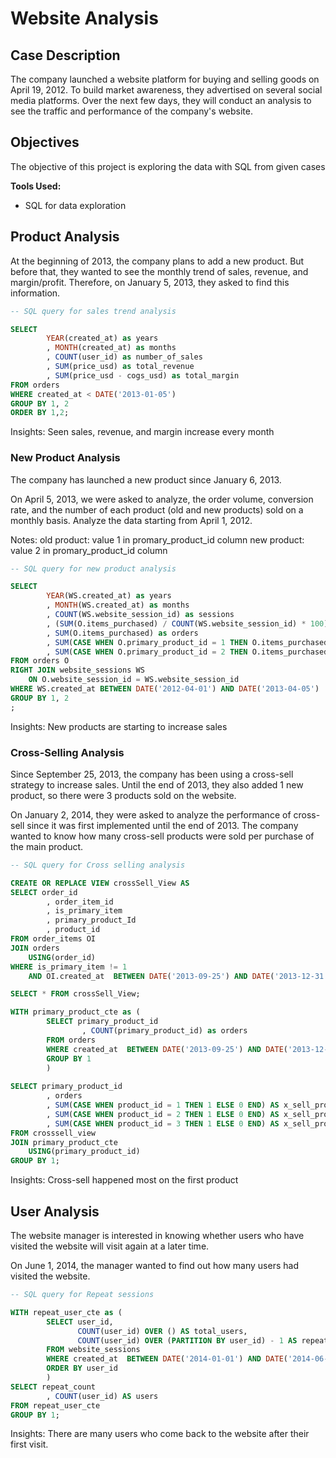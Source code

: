 # Website Analysis 

## Case Description

The company launched a website platform for buying and selling goods on April 19, 2012.
To build market awareness, they advertised on several social media platforms. 
Over the next few days, they will conduct an analysis to see the traffic and performance of the company's website.

## Objectives

The objective of this project is exploring the data with SQL from given cases

**Tools Used:**
- SQL for data exploration


## Product Analysis

At the beginning of 2013, the company plans to add a new product. But before that, they wanted to see the monthly trend of sales, revenue, and margin/profit.
Therefore, on January 5, 2013, they asked to find this information.


```sql
-- SQL query for sales trend analysis

SELECT 
		YEAR(created_at) as years
        , MONTH(created_at) as months
        , COUNT(user_id) as number_of_sales
        , SUM(price_usd) as total_revenue
        , SUM(price_usd - cogs_usd) as total_margin
FROM orders
WHERE created_at < DATE('2013-01-05')
GROUP BY 1, 2
ORDER BY 1,2;
```

Insights: Seen sales, revenue, and margin increase every month


### New Product Analysis

The company has launched a new product since January 6, 2013.

On April 5, 2013, we were asked to analyze, the order volume, conversion rate, and the number of each product (old and new products) sold on a monthly basis. Analyze the data starting from April 1, 2012.

Notes: 
old product: value 1 in promary_product_id column
new product: value 2 in promary_product_id column


```sql
-- SQL query for new product analysis

SELECT 
		YEAR(WS.created_at) as years
        , MONTH(WS.created_at) as months
        , COUNT(WS.website_session_id) as sessions
        , (SUM(O.items_purchased) / COUNT(WS.website_session_id) * 100) as conv_rate
        , SUM(O.items_purchased) as orders
        , SUM(CASE WHEN O.primary_product_id = 1 THEN O.items_purchased ELSE 0 END) as product_one_orders
        , SUM(CASE WHEN O.primary_product_id = 2 THEN O.items_purchased ELSE 0 END) as product_two_orders
FROM orders O
RIGHT JOIN website_sessions WS
	ON O.website_session_id = WS.website_session_id
WHERE WS.created_at BETWEEN DATE('2012-04-01') AND DATE('2013-04-05')
GROUP BY 1, 2
;
```

Insights: New products are starting to increase sales


### Cross-Selling Analysis
Since September 25, 2013, the company has been using a cross-sell strategy to increase sales. Until the end of 2013, they also added 1 new product, so there were 3 products sold on the website.

On January 2, 2014, they were asked to analyze the performance of cross-sell since it was first implemented until the end of 2013.
The company wanted to know how many cross-sell products were sold per purchase of the main product.



```sql
-- SQL query for Cross selling analysis

CREATE OR REPLACE VIEW crossSell_View AS
SELECT order_id
		, order_item_id
        , is_primary_item
        , primary_product_Id
        , product_id
FROM order_items OI
JOIN orders
	USING(order_id)
WHERE is_primary_item != 1
	AND OI.created_at  BETWEEN DATE('2013-09-25') AND DATE('2013-12-31');

SELECT * FROM crossSell_View;

WITH primary_product_cte as (
		SELECT primary_product_id
				, COUNT(primary_product_id) as orders
		FROM orders
		WHERE created_at  BETWEEN DATE('2013-09-25') AND DATE('2013-12-31')
		GROUP BY 1
        )
        
SELECT primary_product_id
		, orders
		, SUM(CASE WHEN product_id = 1 THEN 1 ELSE 0 END) AS x_sell_prod1
		, SUM(CASE WHEN product_id = 2 THEN 1 ELSE 0 END) AS x_sell_prod2
		, SUM(CASE WHEN product_id = 3 THEN 1 ELSE 0 END) AS x_sell_prod3
FROM crosssell_view
JOIN primary_product_cte
	USING(primary_product_id)
GROUP BY 1;
```

Insights: Cross-sell happened most on the first product


## User Analysis
The website manager is interested in knowing whether users who have visited the website will visit again at a later time.

On June 1, 2014, the manager wanted to find out how many users had visited the website.


```sql
-- SQL query for Repeat sessions

WITH repeat_user_cte as (		
        SELECT user_id,
			   COUNT(user_id) OVER () AS total_users,
			   COUNT(user_id) OVER (PARTITION BY user_id) - 1 AS repeat_count
		FROM website_sessions
        WHERE created_at  BETWEEN DATE('2014-01-01') AND DATE('2014-06-01')
		ORDER BY user_id
        )
SELECT repeat_count
		, COUNT(user_id) AS users
FROM repeat_user_cte
GROUP BY 1;
```

Insights: There are many users who come back to the website after their first visit.

